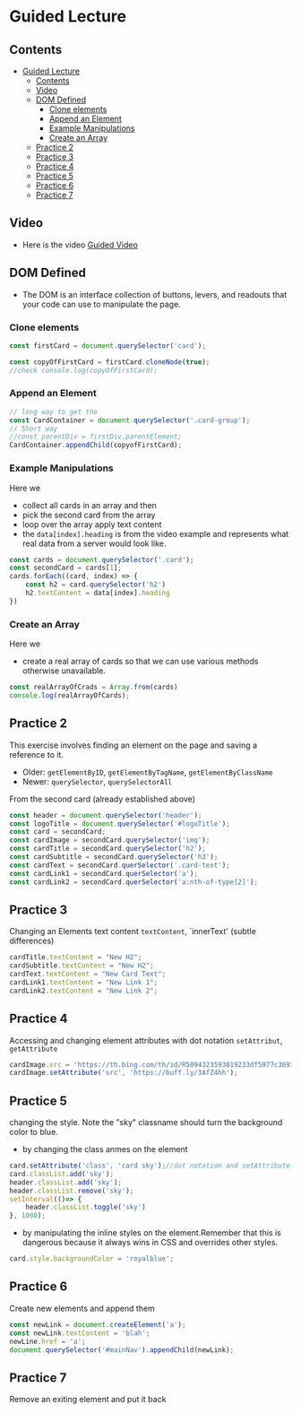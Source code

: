 # Guided Lecture

## Contents

- [Guided Lecture](#guided-lecture)
  - [Contents](#contents)
  - [Video](#video)
  - [DOM Defined](#dom-defined)
    - [Clone elements](#clone-elements)
    - [Append an Element](#append-an-element)
    - [Example Manipulations](#example-manipulations)
    - [Create an Array](#create-an-array)
  - [Practice 2](#practice-2)
  - [Practice 3](#practice-3)
  - [Practice 4](#practice-4)
  - [Practice 5](#practice-5)
  - [Practice 6](#practice-6)
  - [Practice 7](#practice-7)

## Video

- Here is the video [Guided Video](https://www.youtube.com/watch?v=XydfZvsoOJw&t=7s)

## DOM Defined

- The DOM is an interface collection of buttons, levers, and readouts that your code can use to manipulate the page.
  
### Clone elements

```javascript
const firstCard = document.querySelector('card');

const copyOfFirstCard = firstCard.cloneNode(true);
//check console.log(copyOfFirstCard);
```

### Append an Element

```javascript
// long way to get the 
const CardContainer = document.querySelector('.card-group');
// Short way
//const parentDiv = firstDiv.parentElement;
CardContainer.appendChild(copyofFirstCard);
```

### Example Manipulations

Here we

- collect all cards in an array and then
- pick the second card from the array
- loop over the array apply text content
- the `data[index].heading` is from the video example and represents what real data from a server would look like.

```javascript
const cards = document.querySelector('.card');
const secondCard = cards[1];
cards.forEach((card, index) => {
    const h2 = card.querySelector('h2')
    h2.textContent = data[index].heading
})
```

### Create an Array

Here we

- create a real array of cards so that we can use various methods otherwise unavailable.

```javascript
const realArrayOfCrads = Array.from(cards)
console.log(realArrayOfCards);
```

## Practice 2

This exercise involves finding an element on the page and saving a reference to it.

- Older: `getElementByID`, `getElementByTagName`, `getElementByClassName`
- Newer: `querySelector`, `querySelectorAll`

From the second card (already established above)

```JavaScript
const header = document.querySelector('header');
const logoTitle = document.querySelector('#logoTitle');
const card = secondCard;
const cardImage = secondCard.querySelector('img');
const cardTitle = secondCard.querySelector('h2');
const cardSubtitle = secondCard.querySelector('h3');
const cardText = secondCard.querSelector('.card-text');
const cardLink1 = secondCard.querSelector('a');
const cardLink2 = secondCard.querSelector('a:nth-of-type[2]');
```

## Practice 3

Changing an Elements text content `textContent`, `innerText' (subtle differences)

```JavaScript
cardTitle.textContent = "New H2";
cardSubtitle.textContent = "New H2";
cardText.textContent = "New Card Text";
cardLink1.textContent = "New Link 1";
cardLink2.textContent = "New Link 2";
```

## Practice 4

Accessing and changing element attributes with dot notation `setAttribut`, `getAttribute`

```JavaScript
cardImage.src = 'https://th.bing.com/th/id/R5094323593019233df5977c369103a19?rik=hTA2HPudUs5n%2fw&pid=ImgRaw'
cardImage.setAttribute('src', 'https://buff.ly/3AfZ4hh');
```

## Practice 5

changing the style. Note the "sky" classname should turn the background color to blue.

- by changing the class anmes on the element

```JavaScript
card.setAttribute('class', 'card sky');//dot notation and setAttribute sucks. Instead use .classList
card.classList.add('sky');
header.classList.add('sky');
header.classList.remove('sky');
setInterval(()=> {
    header.classList.toggle('sky')
}, 1000);
```

- by manipulating the inline styles on the element.Remember that this is dangerous because it always wins in CSS and overrides other styles. 

```JavaScript
card.style.backgroundColor = 'royalblue';
```

## Practice 6

Create new elements and append them

```JavaScript
const newLink = document.createElement('a');
const newLink.textContent = 'blah';
newLine.href = 'a';
document.querySelector('#mainNav').appendChild(newLink);
```

## Practice 7

Remove an exiting element and put it back

```JavaScript
```

